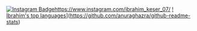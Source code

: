 



[![Instagram Badge](https://img.shields.io/badge/-Instagram-C13584?style=flat-quare&labelColor=C13584&logo=instagram&logoColor=white&link=link)]([link]https://www.instagram.com/ibrahim_keser_07/)https://www.instagram.com/ibrahim_keser_07/
[!İbrahim's top languages](https://github-readme-stats.vercel.app/api/top-langs/?username=Naereen&theme=blue-green)](https://github.com/anuraghazra/github-readme-stats)
